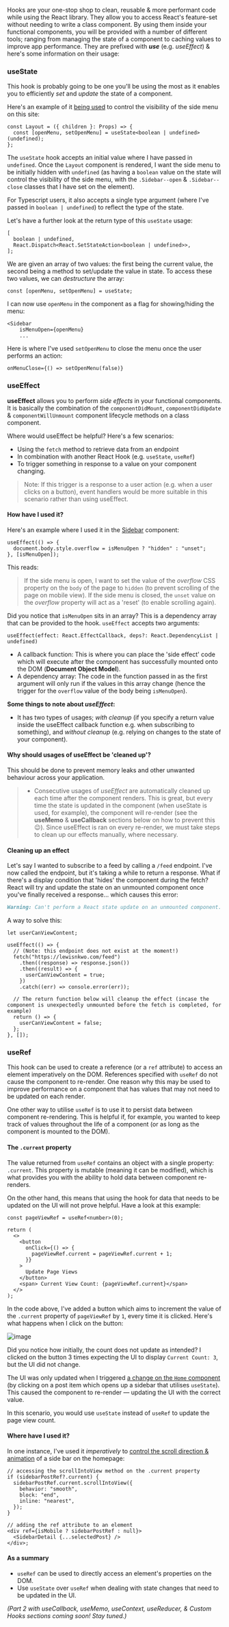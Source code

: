 Hooks are your one-stop shop to clean, reusable & more performant code while using the React library. They allow you to access React's feature-set without needing to write a class component. By using them inside your functional components, you will be provided with a number of different tools; ranging from managing the state of a component to caching values to improve app performance. They are prefixed with **_use_** (e.g. _useEffect_) & here's some information on their usage:

### useState

This hook is probably going to be one you'll be using the most as it enables you to efficiently _set_ and _update_ the state of a component.

Here's an example of it [being used](https://github.com/lewisnkwo/personal-site/blob/main/app/components/pages/layout/index.tsx#L35) to control the visibility of the side menu on this site:

```tsx
const Layout = ({ children }: Props) => {
  const [openMenu, setOpenMenu] = useState<boolean | undefined>(undefined);
};
```

The `useState` hook accepts an initial value where I have passed in `undefined`. Once the `Layout` component is rendered, I want the side menu to be initially hidden with `undefined` (as having a `boolean` value on the state will control the visibility of the side menu, with the `.Sidebar--open` & `.Sidebar--close` classes that I have set on the element).

For Typescript users, it also accepts a single type argument (where I've passed in `boolean | undefined`) to reflect the type of the state.

Let's have a further look at the return type of this `useState` usage:

```tsx
[
  boolean | undefined,
  React.Dispatch<React.SetStateAction<boolean | undefined>>,
];
```

We are given an array of two values: the first being the current value, the second being a method to set/update the value in state. To access these two values, we can _destructure_ the array:

```tsx
const [openMenu, setOpenMenu] = useState;
```

I can now use `openMenu` in the component as a flag for showing/hiding the menu:

```tsx
<Sidebar
    isMenuOpen={openMenu}
    ...
```

Here is where I've used `setOpenMenu` to close the menu once the user performs an action:

```tsx
onMenuClose={() => setOpenMenu(false)}
```

### useEffect

**useEffect** allows you to perform _side effects_ in your functional components. It is basically the combination of the `componentDidMount`, `componentDidUpdate` & `componentWillUnmount` component lifecycle methods on a class component.

Where would useEffect be helpful? Here's a few scenarios:

- Using the `fetch` method to retrieve data from an endpoint
- In combination with another React Hook (e.g. `useState`, `useRef`)
- To trigger something in response to a value on your component changing.

> Note: If this trigger is a response to a user action (e.g. when a user clicks on a button), event handlers would be more suitable in this scenario rather than using useEffect.

#### How have I used it?

Here's an example where I used it in the [Sidebar](https://github.com/lewisnkwo/personal-site/blob/main/app/components/shared/sidebar/index.tsx#L14) component:

```tsx
useEffect(() => {
  document.body.style.overflow = isMenuOpen ? "hidden" : "unset";
}, [isMenuOpen]);
```

This reads:

> If the side menu is open, I want to set the value of the _overflow_ CSS property on the `body` of the page to `hidden` (to prevent scrolling of the page on mobile view). If the side menu is closed, the `unset` value on the _overflow_ property will act as a 'reset' (to enable scrolling again).

Did you notice that `isMenuOpen` sits in an array? This is a dependency array that can be provided to the hook. `useEffect` accepts two arguments:

```tsx
useEffect(effect: React.EffectCallback, deps?: React.DependencyList | undefined)
```

- A callback function: This is where you can place the 'side effect' code which will execute after the component has successfully mounted onto the DOM (**Document Object Model**).
- A dependency array: The code in the function passed in as the first argument will only run if the values in this array change (hence the trigger for the `overflow` value of the body being `isMenuOpen`).

**Some things to note about _useEffect_:**

- It has two types of usages; _with cleanup_ (if you specify a return value inside the useEffect callback function e.g. when subscribing to something), and _without cleanup_ (e.g. relying on changes to the state of your component).

#### Why should usages of useEffect be 'cleaned up'?

This should be done to prevent memory leaks and other unwanted behaviour across your application.

> - Consecutive usages of _useEffect_ are automatically cleaned up each time after the component renders. This is great, but every time the state is updated in the component (when useState is used, for example), the component will re-render (see the **useMemo** & **useCallback** sections below on how to prevent this 😉). Since useEffect is ran on every re-render, we must take steps to clean up our effects manually, where necessary.

#### Cleaning up an effect

Let's say I wanted to subscribe to a feed by calling a `/feed` endpoint. I've now called the endpoint, but it's taking a while to return a response. What if there's a display condition that 'hides' the component during the fetch? React will try and update the state on an unmounted component once you've finally received a response... which causes this error:

```md
Warning: Can't perform a React state update on an unmounted component. This is a no-op, but it indicates a memory leak in your application. To fix, cancel all subscriptions and asynchronous tasks in a useEffect cleanup function.
```

A way to solve this:

```tsx
let userCanViewContent;

useEffect(() => {
  // (Note: this endpoint does not exist at the moment!)
  fetch("https://lewisnkwo.com/feed")
    .then((response) => response.json())
    .then((result) => {
      userCanViewContent = true;
    })
    .catch((err) => console.error(err));

  // The return function below will cleanup the effect (incase the component is unexpectedly unmounted before the fetch is completed, for example)
  return () => {
    userCanViewContent = false;
  };
}, []);
```

### useRef

This hook can be used to create a reference (or a `ref` attribute) to access an element imperatively on the DOM. References specified with `useRef` do not cause the component to re-render. One reason why this may be used to improve performance on a component that has values that may not need to be updated on each render.

One other way to utilise `useRef` is to use it to persist data between component re-rendering. This is helpful if, for example, you wanted to keep track of values throughout the life of a component (or as long as the component is mounted to the DOM).

#### The `.current` property

The value returned from `useRef` contains an object with a single property: `.current`. This property is mutable (meaning it can be modified), which is what provides you with the ability to hold data between component re-renders.

On the other hand, this means that using the hook for data that needs to be updated on the UI will not prove helpful. Have a look at this example:

```tsx
const pageViewRef = useRef<number>(0);

return (
  <>
    <button
      onClick={() => {
        pageViewRef.current = pageViewRef.current + 1;
      }}
    >
      Update Page Views
    </button>
    <span> Current View Count: {pageViewRef.current}</span>
  </>
);
```

In the code above, I've added a button which aims to increment the value of the `.current` property of `pageViewRef` by `1`, every time it is clicked. Here's what happens when I click on the button:

![image](https://lewisnkwosite-assets.s3.eu-west-2.amazonaws.com/images/useRefCounter.gif)

Did you notice how initially, the count does not update as intended? I clicked on the button 3 times expecting the UI to display `Current Count: 3`, but the UI did not change.

The UI was only updated when I triggered [a change on the `Home` component](https://github.com/lewisnkwo/personal-site/blob/main/app/components/pages/content/home/index.tsx#L58) (by clicking on a post item which opens up a sidebar that utilises `useState`). This caused the component to re-render — updating the UI with the correct value.

In this scenario, you would use `useState` instead of `useRef` to update the page view count.

#### Where have I used it?

In one instance, I've used it _imperatively_ to [control the scroll direction & animation](https://github.com/lewisnkwo/personal-site/blob/main/app/components/pages/content/home/index.tsx#L20) of a side bar on the homepage:

```tsx
// accessing the scrollIntoView method on the .current property
if (sidebarPostRef?.current) {
  sidebarPostRef.current.scrollIntoView({
    behavior: "smooth",
    block: "end",
    inline: "nearest",
  });
}

// adding the ref attribute to an element
<div ref={isMobile ? sidebarPostRef : null}>
  <SidebarDetail {...selectedPost} />
</div>;
```

#### As a summary

- `useRef` can be used to directly access an element's properties on the DOM.
- Use `useState` over `useRef` when dealing with state changes that need to be updated in the UI.

_(Part 2 with useCallback, useMemo, useContext, useReducer, & Custom Hooks sections coming soon! Stay tuned.)_
